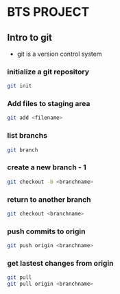 # BTS PROJECT

## Intro to git
- git is a version control system

### initialize a git repository
```bash
git init
```

### Add files to staging area
```bash
git add <filename>
```

### list branchs
```bash
git branch
```
### create a new branch - 1
```bash
git checkout -b <branchname>
```
### return to another branch
```bash
git checkout <branchname>
```
### push commits to origin
```bash
git push origin <branchname>
```
### get lastest changes from origin
```bash
git pull
git pull origin <branchname>
```
<!-- ## Descripción del Proyecto
Este es un proyecto de desarrollo web que incluye ejemplos y prácticas relacionadas con Git y otros temas.

## Tabla de Contenidos -->
